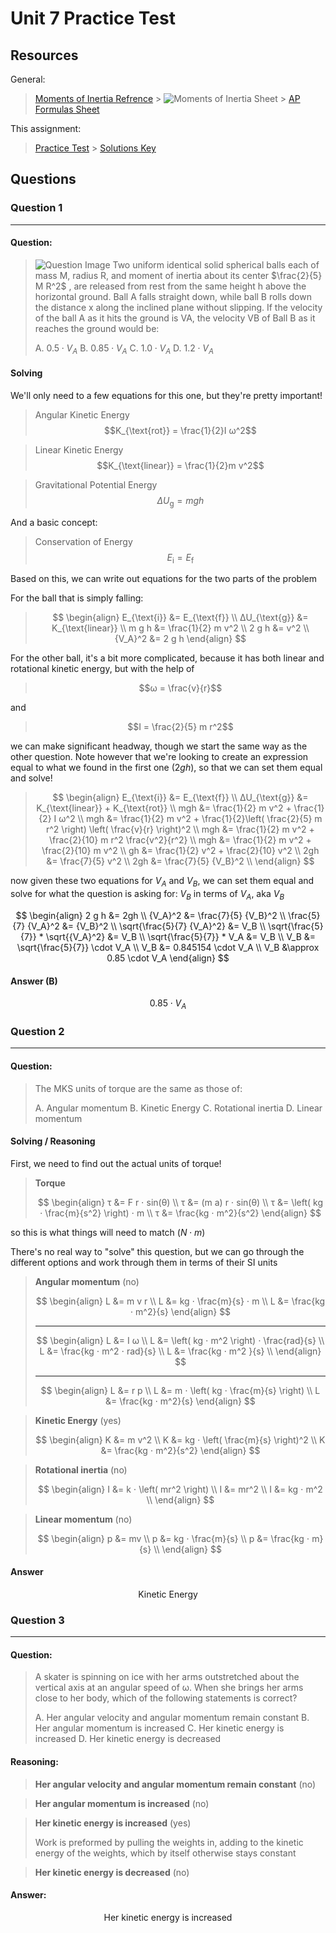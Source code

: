 # Unit 7 Practice Test

## Resources

General:

> [Moments of Inertia Refrence](http://hyperphysics.phy-astr.gsu.edu/hbase/imgmec/mic.png) > ![Moments of Inertia Sheet](https://i.ibb.co/rcbbcw1/image.png) > [AP Formulas Sheet](https://secure-media.collegeboard.org/digitalServices/pdf/ap/ap-physics-1-equations-table.pdf)

This assignment:

> [Practice Test](https://drive.google.com/file/d/15uWpLuUAuJpIQGiFdNtzawiK1McdJMr2/view?usp=sharing) > [Solutions Key](https://drive.google.com/file/d/1_Y6LmhD_MFK4vdym_StmeBGPH3Ekkhqp/view?usp=sharing)

## Questions

### Question 1

---

#### Question:

> ![Question Image](https://i.ibb.co/5GdXPkQ/image.png)
> Two uniform identical solid spherical balls each of mass M, radius R, and moment of inertia about its center $\frac{2}{5} M R^2$ , are released from rest from the same height h above the horizontal ground. Ball A falls straight down, while ball B rolls down the distance x along the inclined plane without slipping. If the velocity of the ball A as it hits the ground is VA, the velocity VB of Ball B as it reaches the ground would be:
>
> A. $0.5 \cdot V_A$
> B. $0.85 \cdot V_A$
> C. $1.0 \cdot V_A$
> D. $1.2 \cdot V_A$

#### Solving

We'll only need to a few equations for this one, but they're pretty important!

> Angular Kinetic Energy
> $$K_{\text{rot}} = \frac{1}{2}I ω^2$$

> Linear Kinetic Energy
> $$K_{\text{linear}} = \frac{1}{2}m v^2$$

> Gravitational Potential Energy
> $$ΔU_{\text{g}} = m g h$$

And a basic concept:

> Conservation of Energy
> $$E_{\text{i}} = E_{\text{f}}$$

Based on this, we can write out equations for the two parts of the problem

For the ball that is simply falling:

> $$
> \begin{align}
> E_{\text{i}} &= E_{\text{f}} \\
> ΔU_{\text{g}} &= K_{\text{linear}}  \\
> m g h &= \frac{1}{2} m v^2 \\
> 2 g h &= v^2 \\
> {V_A}^2 &= 2 g h
> \end{align}
> $$

For the other ball, it's a bit more complicated, because it has both linear and rotational kinetic energy, but with the help of

> $$ω = \frac{v}{r}$$

and

> $$I = \frac{2}{5} m r^2$$

we can make significant headway, though we start the same way as the other question. Note however that we're looking to create an expression equal to what we found in the first one ($2gh$), so that we can set them equal and solve!

> $$
> \begin{align}
> E_{\text{i}} &= E_{\text{f}} \\
> ΔU_{\text{g}} &= K_{\text{linear}}  + K_{\text{rot}}  \\
> mgh &= \frac{1}{2} m v^2 + \frac{1}{2} I ω^2 \\
> mgh &= \frac{1}{2} m v^2 + \frac{1}{2}\left( \frac{2}{5} m r^2 \right) \left( \frac{v}{r} \right)^2 \\
> mgh &= \frac{1}{2} m v^2 + \frac{2}{10} m r^2 \frac{v^2}{r^2} \\
> mgh &= \frac{1}{2} m v^2 + \frac{2}{10} m v^2 \\
> gh &= \frac{1}{2} v^2 + \frac{2}{10} v^2 \\
> 2gh &= \frac{7}{5} v^2 \\
> 2gh &= \frac{7}{5} {V_B}^2 \\
> \end{align}
> $$

now given these two equations for $V_A$ and $V_B$, we can set them equal and solve for what the question is asking for: $V_B$ in terms of $V_A$, aka $V_B$

$$
\begin{align}
2 g h &= 2gh \\
{V_A}^2 &= \frac{7}{5} {V_B}^2 \\
\frac{5}{7} {V_A}^2 &= {V_B}^2 \\
\sqrt{\frac{5}{7} {V_A}^2} &= V_B \\
\sqrt{\frac{5}{7}} * \sqrt{{V_A}^2} &= V_B \\
\sqrt{\frac{5}{7}} * V_A &= V_B \\
V_B &= \sqrt{\frac{5}{7}} \cdot V_A \\
V_B &= 0.845154 \cdot V_A \\
V_B &\approx 0.85 \cdot V_A
\end{align}
$$

#### Answer (B)

$$0.85 \cdot V_A$$

### Question 2

---

#### Question:

> The MKS units of torque are the same as those of:
>
> A. Angular momentum
> B. Kinetic Energy
> C. Rotational inertia
> D. Linear momentum

#### Solving / Reasoning

First, we need to find out the actual units of torque!

> **Torque**
>
> $$
> \begin{align}
> τ &= F r ⋅ sin(θ) \\
> τ &= (m a) r ⋅ sin(θ) \\
> τ &= \left( kg ⋅ \frac{m}{s^2} \right) ⋅ m \\
> τ &= \frac{kg ⋅ m^2}{s^2}
> \end{align}
> $$

so this is what things will need to match ($N ⋅ m$)

There's no real way to "solve" this question, but we can go through the different options and work through them in terms of their SI units

> **Angular momentum** (no)
>
> $$
> \begin{align}
> L &= m v r \\
> L &= kg ⋅ \frac{m}{s} ⋅ m \\
> L &= \frac{kg ⋅ m^2}{s}
> \end{align}
> $$
>
> ---
>
> $$
> \begin{align}
> L &= I ω \\
> L &= \left( kg ⋅ m^2 \right) ⋅ \frac{rad}{s} \\
> L &= \frac{kg ⋅ m^2 ⋅ rad}{s} \\
> L &= \frac{kg ⋅ m^2 }{s} \\
> \end{align}
> $$
>
> ---
>
> $$
> \begin{align}
> L &= r p \\
> L &= m ⋅ \left( kg ⋅ \frac{m}{s} \right) \\
> L &=  \frac{kg ⋅ m^2}{s}
> \end{align}
> $$

> **Kinetic Energy** (yes)
>
> $$
> \begin{align}
> K &= m v^2 \\
> K &= kg ⋅ \left( \frac{m}{s} \right)^2 \\
> K &= \frac{kg ⋅ m^2}{s^2}
> \end{align}
> $$

> **Rotational inertia** (no)
>
> $$
> \begin{align}
> I &= k ⋅ \left( mr^2 \right) \\
> I &= mr^2 \\
> I &= kg ⋅ m^2 \\
> \end{align}
> $$

> **Linear momentum** (no)
>
> $$
> \begin{align}
> p &= mv \\
> p &= kg ⋅ \frac{m}{s} \\
> p &= \frac{kg ⋅ m}{s} \\
> \end{align}
> $$

#### Answer

$$\text{Kinetic Energy}$$

### Question 3

---

#### Question:

> A skater is spinning on ice with her arms outstretched about the vertical axis at an angular speed of ω. When she brings her arms close to her body, which of the following statements is correct?
>
> A. Her angular velocity and angular momentum remain constant
> B. Her angular momentum is increased
> C. Her kinetic energy is increased
> D. Her kinetic energy is decreased

#### Reasoning:

> **Her angular velocity and angular momentum remain constant** (no)

> **Her angular momentum is increased** (no)

> **Her kinetic energy is increased** (yes)
>
> Work is preformed by pulling the weights in, adding to the kinetic energy of the weights, which by itself otherwise stays constant

> **Her kinetic energy is decreased** (no)

#### Answer:

$$\text{Her kinetic energy is increased}$$
